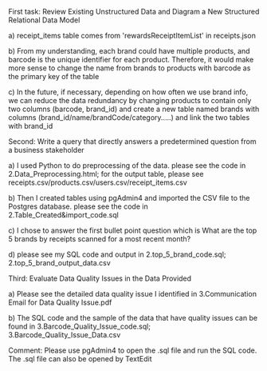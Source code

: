 First task: Review Existing Unstructured Data and Diagram a New Structured Relational Data Model

  a) receipt_items table comes from 'rewardsReceiptItemList' in receipts.json 
  
  b) From my understanding, each brand could have multiple products, and barcode is the unique identifier for each product. Therefore, it would make more sense to change the name from brands to products with barcode as the primary key of the table
  
  c) In the future, if necessary, depending on how often we use brand info, we can reduce the data redundancy by changing products to contain only two columns (barcode, brand_id)
    and create a new table named brands with columns (brand_id/name/brandCode/category.....) and link the two tables with brand_id


Second: Write a query that directly answers a predetermined question from a business stakeholder

  a) I used Python to do preprocessing of the data. please see the code in 2.Data_Preprocessing.html; for the output table, please see receipts.csv/products.csv/users.csv/receipt_items.csv
  
  b) Then I created tables using pgAdmin4 and imported the CSV file to the Postgres database. please see the code in 2.Table_Created&import_code.sql
  
  c) I chose to answer the first bullet point question which is What are the top 5 brands by receipts scanned for a most recent month?
  
  d) please see my SQL code and output in 2.top_5_brand_code.sql; 2.top_5_brand_output_data.csv
  

Third: Evaluate Data Quality Issues in the Data Provided

  a) Please see the detailed data quality issue I identified in 3.Communication Email for Data Quality Issue.pdf
  
  b) The SQL code and the sample of the data that have quality issues can be found in 3.Barcode_Quality_Issue_code.sql; 3.Barcode_Quality_Issue_Data.csv


Comment: Please use pgAdmin4 to open the .sql file and run the SQL code. The .sql file can also be opened by TextEdit
